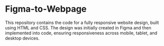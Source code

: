 # Figma-to-Webpage
This repository contains the code for a fully responsive website design, built using HTML and CSS. The design was initially created in Figma and then implemented into code, ensuring responsiveness across mobile, tablet, and desktop devices.
